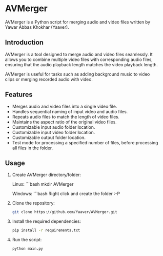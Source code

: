 # AVMerger

AVMerger is a Python script for merging audio and video files written by Yawar Abbas Khokhar (Yaaver).

## Introduction

AVMerger is a tool designed to merge audio and video files seamlessly. It allows you to combine multiple video files with corresponding audio files, ensuring that the audio playback length matches the video playback length.

AVMerger is useful for tasks such as adding background music to video clips or merging recorded audio with video.

## Features

- Merges audio and video files into a single video file.
- Handles sequential naming of input video and audio files.
- Repeats audio files to match the length of video files.
- Maintains the aspect ratio of the original video files.
- Customizable input audio folder location.
- Customizable input video folder location.
- Customizable output folder location.
- Test mode for processing a specified number of files, before processing all files in the folder.

## Usage

1. Create AVMerger directory/folder:
    
    Linux:
        ```bash
        mkdir AVMerger
    
    Windows:
        ```bash
        Right click and create the folder :-P
2. Clone the repository:
    ```bash
    git clone https://github.com/Yaaver/AVMerger.git

3. Install the required dependencies:
    ```bash
    pip install -r requirements.txt

4. Run the script:
    ```bash
    python main.py
